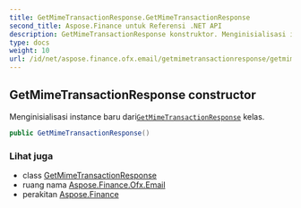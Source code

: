 ```yaml
---
title: GetMimeTransactionResponse.GetMimeTransactionResponse
second_title: Aspose.Finance untuk Referensi .NET API
description: GetMimeTransactionResponse konstruktor. Menginisialisasi instance baru dariGetMimeTransactionResponse kelas.
type: docs
weight: 10
url: /id/net/aspose.finance.ofx.email/getmimetransactionresponse/getmimetransactionresponse/
---
```

## GetMimeTransactionResponse constructor

Menginisialisasi instance baru dari[`GetMimeTransactionResponse`](../) kelas.

```csharp
public GetMimeTransactionResponse()
```

### Lihat juga

* class [GetMimeTransactionResponse](../)
* ruang nama [Aspose.Finance.Ofx.Email](../../getmimetransactionresponse/)
* perakitan [Aspose.Finance](../../../)


